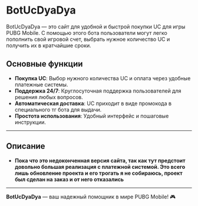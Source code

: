 # BotUcDyaDya

BotUcDyaDya — это сайт для удобной и быстрой покупки UC для игры PUBG Mobile. С помощью этого бота пользователи могут легко пополнить свой игровой счет, выбрать нужное количество UC и получить их в кратчайшие сроки.

## Основные функции

- **Покупка UC**: Выбор нужного количества UC и оплата через удобные платежные системы.
- **Поддержка 24/7**: Круглосуточная поддержка пользователей для решения любых вопросов.
- **Автоматическая доставка**: UC приходит в виде промокода в специального тг бота для выдачи.
- **Простота использования**: Удобный интерфейс и пошаговые инструкции.
---

## Описание 

- **Пока что это недоконченная версия сайта, так как тут предстоит довольно большая реализация с платежной системой. Это всего лишь обновление проекта и его трогать я не собираюсь, проект был сделан на заказ и от него отказались**
---

**BotUcDyaDya** — ваш надежный помощник в мире PUBG Mobile! 🎮

